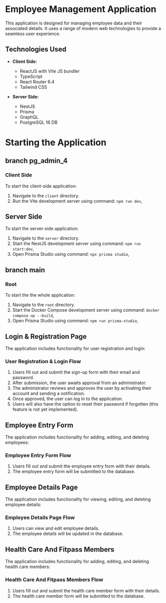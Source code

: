 # Employee Management Application

This application is designed for managing employee data and their associated details. It uses a range of modern web technologies to provide a seamless user experience.

## Technologies Used

- **Client Side:**

  - ReactJS with Vite JS bundler
  - TypeScript
  - React Router 6.4
  - Tailwind CSS

- **Server Side:**
  - NestJS
  - Prisma
  - GraphQL
  - PostgreSQL 16 DB

# Starting the Application

## branch pg_admin_4

### Client Side

To start the client-side application:

1. Navigate to the `client` directory.
2. Run the Vite development server using command: `npm run dev`,

## Server Side

To start the server-side application:

1. Navigate to the `server` directory.
2. Start the NestJS development server using command: `npm run start:dev`,
3. Open Prisma Studio using command: `npx prisma studio`,

## branch main

### Root

To start the the whole application:

1. Navigate to the `root` directory.
2. Start the Docker Compose development server using command: `docker compose up --build`,
3. Open Prisma Studio using command: `npm run prisma-studio`,

## Login & Registration Page

The application includes functionality for user registration and login:

### User Registration & Login Flow

1. Users fill out and submit the sign-up form with their email and password.
2. After submission, the user awaits approval from an administrator.
3. The administrator reviews and approves the user by activating their account and sending a notification.
4. Once approved, the user can log in to the application.
5. Users will also have the option to reset their password if forgotten (this feature is not yet implemented).

## Employee Entry Form

The application includes functionality for adding, editing, and deleting employees:

### Employee Entry Form Flow

1. Users fill out and submit the employee entry form with their details.
2. The employee entry form will be submitted to the database.

## Employee Details Page

The application includes functionality for viewing, editing, and deleting employee details:

### Employee Details Page Flow

1. Users can view and edit employee details.
2. The employee details will be updated in the database.

## Health Care And Fitpass Members

The application includes functionality for adding, editing, and deleting health care members:

### Health Care And Fitpass Members Flow

1. Users fill out and submit the health care member form with their details.
2. The health care member form will be submitted to the database.
